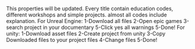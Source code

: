 
This properties will be updated. 
Every title contain education codes, different workshops and simple projects.
almost all codes include explanation.
For Unreal Engine:
1-Download all files
2-Open epic games
3-search project in your documentary
5-Click yes all warnings
5-Done!
For unity:
1-Download asset files
2-Create project from unity
3-Copy Downloaded files to your project files
4-Change files
5-Done!
